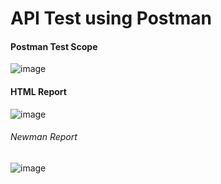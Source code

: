 # API Test using Postman

#### Postman Test Scope
![image](https://github.com/akashasmaul/Software-Quality-Assurance---Works/assets/98410077/044631c2-1363-4457-a0a5-4c2b8b882096)

#### HTML Report
![image](https://github.com/akashasmaul/Software-Quality-Assurance---Works/assets/98410077/27040503-af7b-4501-88ef-8fbf559e21e4)
###### Newman Report
![image](https://github.com/akashasmaul/Software-Quality-Assurance---Works/assets/98410077/93a4f471-36b1-4b51-a117-36944ceeaa77)





